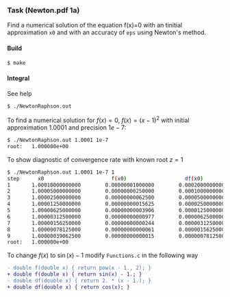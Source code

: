 ### Task (Newton.pdf 1a)

Find a numerical solution of the equation f(x)=0 with an tinitial approximation `x0` and with an accuracy of `eps` using Newton's method.

#### Build
```bash
$ make
```

#### Integral
See help
```bash
$ ./NewtonRaphson.out
```
To find a numerical solution for $f(x)=0$, $f(x)=(x-1)^2$ with initial approximation $1.0001$ and precision $1e-7$:
```bash
$ ./NewtonRaphson.out 1.0001 1e-7
root:   1.000000e+00
```
To show diagnostic of convergence rate with known root $z = 1$
```bash
$ ./NewtonRaphson.out 1.0001 1e-7 1
step      x0                      f(x0)                   df(x0)                  fabs(x1-z)
1       1.00010000000000        0.00000001000000        0.00020000000000        0.00005000000000
2       1.00005000000000        0.00000000250000        0.00010000000000        0.00002500000000
3       1.00002500000000        0.00000000062500        0.00005000000000        0.00001250000000
4       1.00001250000000        0.00000000015625        0.00002500000000        0.00000625000000
5       1.00000625000000        0.00000000003906        0.00001250000000        0.00000312500000
6       1.00000312500000        0.00000000000977        0.00000625000000        0.00000156250000
7       1.00000156250000        0.00000000000244        0.00000312500000        0.00000078125000
8       1.00000078125000        0.00000000000061        0.00000156250000        0.00000039062500
9       1.00000039062500        0.00000000000015        0.00000078125000        0.00000019531250
root:   1.000000e+00
```
To change $f(x)$ to $\sin(x) - 1$ modify `Functions.c` in the following way
  ```diff
  - double f(double x) { return pow(x - 1., 2); }
  + double f(double x) { return sin(x) - 1.; }
  - double df(double x) { return 2. * (x - 1.); }
  + double df(double x) { return cos(x); }
  ```
